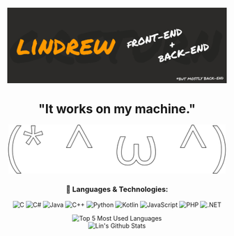 
![Header](https://github.com/GReturn/GReturn/blob/main/github_readme-banner.png "Header")

<div align=center>

# "It works on my machine."
<img src="https://github.com/GReturn/GReturn/blob/main/Untitled1.svg" width="500px" />


### 🧰 Languages & Technologies:
![C](https://img.shields.io/badge/C-2C2B29?style=for-the-badge&logo=c&logoColor=FF9900)
![C#](https://img.shields.io/badge/C%23-2C2B29?style=for-the-badge&logo=c-sharp&logoColor=FF9900)
![Java](https://img.shields.io/badge/Java-2C2B29?style=for-the-badge&logo=java&logoColor=FF9900)
![C++](https://img.shields.io/badge/C++-2C2B29?style=for-the-badge&logo=c%2b%2b&logoColor=FF9900)
![Python](https://img.shields.io/badge/Python-2C2B29?style=for-the-badge&logo=python&logoColor=FF9900)
![Kotlin](https://img.shields.io/badge/Kotlin-2C2B29?style=for-the-badge&logo=kotlin&logoColor=FF9900)
![JavaScript](https://img.shields.io/badge/JavaScript-2C2B29?style=for-the-badge&logo=javascript&logoColor=FF9900)
![PHP](https://img.shields.io/badge/PHP-2C2B29?style=for-the-badge&logo=php&logoColor=FF9900)
![.NET](https://img.shields.io/badge/.NET-2C2B29?style=for-the-badge&logo=dotnet&logoColor=FF9900)

 
<!-- ![](https://komarev.com/ghpvc/?username=greturn&style=flat-square&color=FF9900) -->
<img alt="Top 5 Most Used Languages" src="https://github-readme-stats.vercel.app/api/top-langs/?username=GReturn&hide_border=true&title_color=FF9900&text_color=FFFFFF&icon_color=FF9900&bg_color=2C2B29&langs_count=8&hide=Assembly,CSS,HTML&layout=compact" />
<br>

<img alt="Lin's Github Stats" src="https://github-readme-stats-eight-navy.vercel.app/api?username=GReturn&show_icons=true&hide_border=true&title_color=FF9900&text_color=FFFFFF&icon_color=FF9900&bg_color=2C2B29&" />
